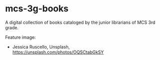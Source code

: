 # mcs-3g-books

A digital collection of books cataloged by the junior librarians of MCS 3rd grade.

Feature image:

- Jessica Ruscello, Unsplash, https://unsplash.com/photos/OQSCtabGkSY
  